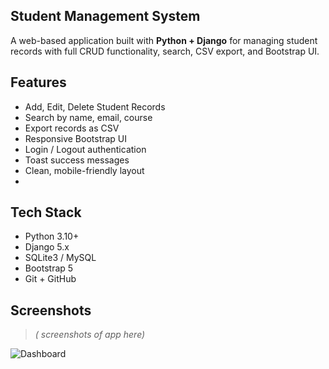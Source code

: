 ## Student Management System

A web-based application built with **Python + Django** for managing student records with full CRUD functionality, search, CSV export, and Bootstrap UI.

## Features

- Add, Edit, Delete Student Records
- Search by name, email, course
- Export records as CSV
- Responsive Bootstrap UI
- Login / Logout authentication
- Toast success messages
- Clean, mobile-friendly layout
- 
## Tech Stack

- Python 3.10+
- Django 5.x
- SQLite3 / MySQL
- Bootstrap 5
- Git + GitHub


##  Screenshots

> *( screenshots of app here)*  


![Dashboard](screenshots/dashboard.png)
